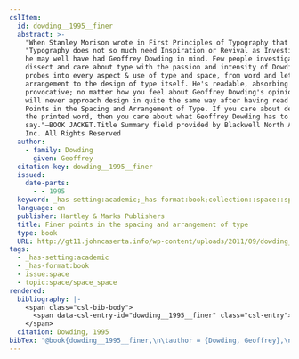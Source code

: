 ```yaml
---
cslItem:
  id: dowding__1995__finer
  abstract: >-
    "When Stanley Morison wrote in First Principles of Typography that
    "Typography does not so much need Inspiration or Revival as Investigation,"
    he may well have had Geoffrey Dowding in mind. Few people investigate,
    dissect and care about type with the passion and intensity of Dowding. He
    probes into every aspect & use of type and space, from word and letter
    arrangement to the design of type itself. He's readable, absorbing and
    provocative; no matter how you feel about Geoffrey Dowding's opinions, you
    will never approach design in quite the same way after having read Finer
    Points in the Spacing and Arrangement of Type. If you care about design and
    the printed word, then you care about what Geoffrey Dowding has to
    say."–BOOK JACKET.Title Summary field provided by Blackwell North America,
    Inc. All Rights Reserved
  author:
    - family: Dowding
      given: Geoffrey
  citation-key: dowding__1995__finer
  issued:
    date-parts:
      - - 1995
  keyword: _has-setting:academic;_has-format:book;collection::space::space_space
  language: en
  publisher: Hartley & Marks Publishers
  title: Finer points in the spacing and arrangement of type
  type: book
  URL: http://gt11.johncaserta.info/wp-content/uploads/2011/09/dowding_text.pdf
tags:
  - _has-setting:academic
  - _has-format:book
  - issue:space
  - topic:space/space_space
rendered:
  bibliography: |-
    <span class="csl-bib-body">
      <span data-csl-entry-id="dowding__1995__finer" class="csl-entry">Dowding, G. 1995. <i>Finer points in the spacing and arrangement of type</i>. Hartley &#38; Marks Publishers. <a href='http://gt11.johncaserta.info/wp-content/uploads/2011/09/dowding_text.pdf'>http://gt11.johncaserta.info/wp-content/uploads/2011/09/dowding_text.pdf</a></span>
    </span>
  citation: Dowding, 1995
bibTex: "@book{dowding__1995__finer,\n\tauthor = {Dowding, Geoffrey},\n\tyear = {1995},\n\tpublisher = {Hartley & Marks Publishers},\n\ttitle = {Finer points in the spacing and arrangement of type},\n}\n\n"
---
```

